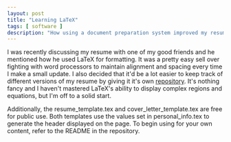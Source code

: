 ```yaml
---
layout: post
title: "Learning LaTeX"
tags: [ software ]
description: "How using a document preparation system improved my resume appearance and consistency of future edits."
---
```


I was recently discussing my resume with one of my good friends and he mentioned how he used LaTeX for formatting.  It was a pretty easy sell over fighting with word processors to maintain alignment and spacing every time I make a small update.  I also decided that it'd be a lot easier to keep track of different versions of my resume by giving it it's own [repository](https://github.com/PatrickHenson/resume).  It's nothing fancy and I haven't mastered LaTeX's ability to display complex regions and equations, but I'm off to a solid start.

Additionally, the resume_template.tex and cover_letter_template.tex are free for public use.  Both templates use the values set in personal_info.tex to generate the header displayed on the page.  To begin using for your own content, refer to the README in the repository.

